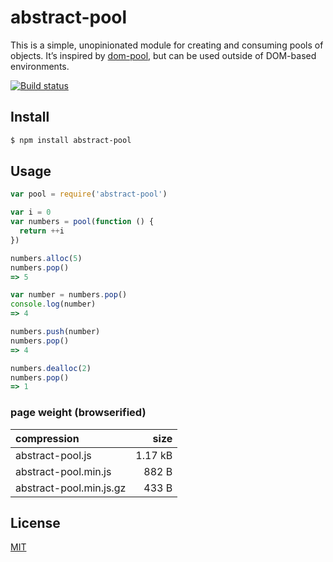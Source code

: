 # abstract-pool

This is a simple, unopinionated module for creating and consuming pools of objects. It’s inspired by [dom-pool](https://github.com/ChrisAntaki/dom-pool), but can be used outside of DOM-based environments.

[![Build status](https://travis-ci.org/michaelrhodes/abstract-pool.svg?branch=master)](https://travis-ci.org/michaelrhodes/abstract-pool)

## Install

```sh
$ npm install abstract-pool
```

## Usage

```js
var pool = require('abstract-pool')

var i = 0
var numbers = pool(function () {
  return ++i
})

numbers.alloc(5)
numbers.pop()
=> 5

var number = numbers.pop()
console.log(number)
=> 4

numbers.push(number)
numbers.pop()
=> 4

numbers.dealloc(2)
numbers.pop()
=> 1
```

### page weight (browserified)

| compression             |    size |
| :---------------------- | ------: |
| abstract-pool.js        | 1.17 kB |
| abstract-pool.min.js    |   882 B |
| abstract-pool.min.js.gz |   433 B |


## License

[MIT](http://opensource.org/licenses/MIT)
